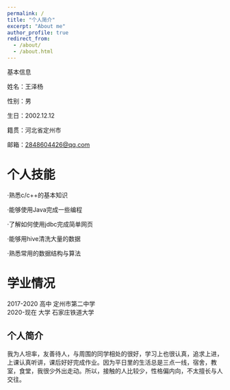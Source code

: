 ```yaml
---
permalink: /
title: "个人简介"
excerpt: "About me"
author_profile: true
redirect_from: 
  - /about/
  - /about.html
---
```



    
基本信息

姓名：王泽杨  

性别：男  

生日：2002.12.12  

籍贯：河北省定州市  

邮箱：2848604426@qq.com

个人技能
======
·熟悉c/c++的基本知识  

·能够使用Java完成一些编程  

·了解如何使用jdbc完成简单网页  

·能够用hive清洗大量的数据  

·熟悉常用的数据结构与算法



学业情况
======
2017-2020   高中   定州市第二中学  
2020-现在   大学   石家庄铁道大学 

个人简介
------
我为人坦率，友善待人，与周围的同学相处的很好，学习上也很认真，追求上进，上课认真听讲，课后好好完成作业。因为平日里的生活总是三点一线，宿舍，教室，食堂，我很少外出走动。所以，接触的人比较少，性格偏内向，不太擅长与人交往。






